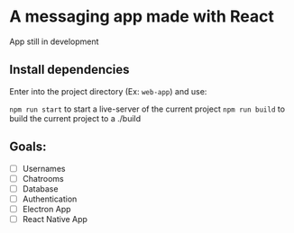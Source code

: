 # A messaging app made with React  

App still in development  

## Install dependencies

Enter into the project directory (Ex: `web-app`) and use:

`npm run start` to start a live-server of the current project
`npm run build` to build the current project to a ./build

## Goals:  
- [ ] Usernames
- [ ] Chatrooms
- [ ] Database
- [ ] Authentication
- [ ] Electron App
- [ ] React Native App